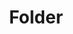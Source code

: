 ---
title: Folder
tags: ["folder", "directory", "file", "archive", "storage"]
icon: folder
svg: '<svg xmlns="http://www.w3.org/2000/svg" width="24" height="24" fill="none" viewBox="0 0 24 24" stroke-width="1.5" stroke-linecap="round" stroke-linejoin="round" stroke="currentColor"><path d="M3 6a2 2 0 0 1 2-2h1.745a2 2 0 0 1 1.322.5l2.272 2a2 2 0 0 0 1.322.5H19a2 2 0 0 1 2 2v9a2 2 0 0 1-2 2H5a2 2 0 0 1-2-2V6Z"/></svg>'
---
